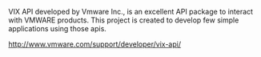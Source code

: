 VIX API developed by Vmware Inc., is an excellent API package to interact with VMWARE products. This project is created to develop few simple applications using those apis.

http://www.vmware.com/support/developer/vix-api/